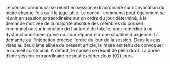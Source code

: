 Le conseil communal se réunit en session extraordinaire sur convocation du maire chaque fois qu'il le juge utile.
Le conseil communal peut également se réunir en session extraordinaire sur un ordre du jour déterminé, à la demande motivée de la majorité absolue des membres du conseil communal ou sur injonction de l'autorité de tutelle, pour remédier à un dysfonctionnement grave ou pour répondre à une situation d'urgence. La demande ou l’injonction précise l'ordre du jour de la session.
Dans les cas visés au deuxième alinéa du présent article, le maire est tenu de convoquer le conseil communal. A défaut, le conseil se réunit de plein droit.
La durée d’une session extraordinaire ne peut excéder deux (02) jours.